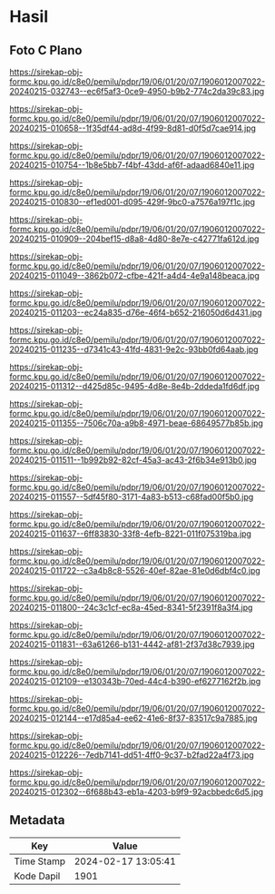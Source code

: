 # Hasil

## Foto C Plano

https://sirekap-obj-formc.kpu.go.id/c8e0/pemilu/pdpr/19/06/01/20/07/1906012007022-20240215-032743--ec6f5af3-0ce9-4950-b9b2-774c2da39c83.jpg

https://sirekap-obj-formc.kpu.go.id/c8e0/pemilu/pdpr/19/06/01/20/07/1906012007022-20240215-010658--1f35df44-ad8d-4f99-8d81-d0f5d7cae914.jpg

https://sirekap-obj-formc.kpu.go.id/c8e0/pemilu/pdpr/19/06/01/20/07/1906012007022-20240215-010754--1b8e5bb7-f4bf-43dd-af6f-adaad6840e11.jpg

https://sirekap-obj-formc.kpu.go.id/c8e0/pemilu/pdpr/19/06/01/20/07/1906012007022-20240215-010830--ef1ed001-d095-429f-9bc0-a7576a197f1c.jpg

https://sirekap-obj-formc.kpu.go.id/c8e0/pemilu/pdpr/19/06/01/20/07/1906012007022-20240215-010909--204bef15-d8a8-4d80-8e7e-c42771fa612d.jpg

https://sirekap-obj-formc.kpu.go.id/c8e0/pemilu/pdpr/19/06/01/20/07/1906012007022-20240215-011049--3862b072-cfbe-421f-a4d4-4e9a148beaca.jpg

https://sirekap-obj-formc.kpu.go.id/c8e0/pemilu/pdpr/19/06/01/20/07/1906012007022-20240215-011203--ec24a835-d76e-46f4-b652-216050d6d431.jpg

https://sirekap-obj-formc.kpu.go.id/c8e0/pemilu/pdpr/19/06/01/20/07/1906012007022-20240215-011235--d7341c43-41fd-4831-9e2c-93bb0fd64aab.jpg

https://sirekap-obj-formc.kpu.go.id/c8e0/pemilu/pdpr/19/06/01/20/07/1906012007022-20240215-011312--d425d85c-9495-4d8e-8e4b-2ddeda1fd6df.jpg

https://sirekap-obj-formc.kpu.go.id/c8e0/pemilu/pdpr/19/06/01/20/07/1906012007022-20240215-011355--7506c70a-a9b8-4971-beae-68649577b85b.jpg

https://sirekap-obj-formc.kpu.go.id/c8e0/pemilu/pdpr/19/06/01/20/07/1906012007022-20240215-011511--1b992b92-82cf-45a3-ac43-2f6b34e913b0.jpg

https://sirekap-obj-formc.kpu.go.id/c8e0/pemilu/pdpr/19/06/01/20/07/1906012007022-20240215-011557--5df45f80-3171-4a83-b513-c68fad00f5b0.jpg

https://sirekap-obj-formc.kpu.go.id/c8e0/pemilu/pdpr/19/06/01/20/07/1906012007022-20240215-011637--6ff83830-33f8-4efb-8221-011f075319ba.jpg

https://sirekap-obj-formc.kpu.go.id/c8e0/pemilu/pdpr/19/06/01/20/07/1906012007022-20240215-011722--c3a4b8c8-5526-40ef-82ae-81e0d6dbf4c0.jpg

https://sirekap-obj-formc.kpu.go.id/c8e0/pemilu/pdpr/19/06/01/20/07/1906012007022-20240215-011800--24c3c1cf-ec8a-45ed-8341-5f2391f8a3f4.jpg

https://sirekap-obj-formc.kpu.go.id/c8e0/pemilu/pdpr/19/06/01/20/07/1906012007022-20240215-011831--63a61266-b131-4442-af81-2f37d38c7939.jpg

https://sirekap-obj-formc.kpu.go.id/c8e0/pemilu/pdpr/19/06/01/20/07/1906012007022-20240215-012109--e130343b-70ed-44c4-b390-ef6277162f2b.jpg

https://sirekap-obj-formc.kpu.go.id/c8e0/pemilu/pdpr/19/06/01/20/07/1906012007022-20240215-012144--e17d85a4-ee62-41e6-8f37-83517c9a7885.jpg

https://sirekap-obj-formc.kpu.go.id/c8e0/pemilu/pdpr/19/06/01/20/07/1906012007022-20240215-012226--7edb7141-dd51-4ff0-9c37-b2fad22a4f73.jpg

https://sirekap-obj-formc.kpu.go.id/c8e0/pemilu/pdpr/19/06/01/20/07/1906012007022-20240215-012302--6f688b43-eb1a-4203-b9f9-92acbbedc6d5.jpg


## Metadata

| Key        | Value               |
| ---------- | ------------------- |
| Time Stamp | 2024-02-17 13:05:41 |
| Kode Dapil | 1901                |



